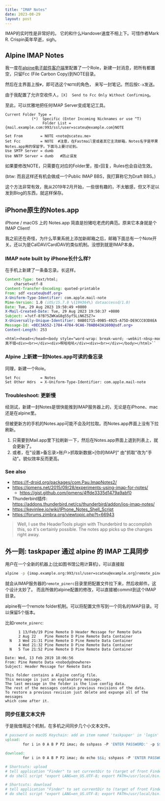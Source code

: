 ```yaml
---
title: "IMAP Notes"
date: 2023-08-29
layout: post
---
```


IMAP的实时性是非常好的。 它的和什么Handover速度不相上下。可惜作者Mark R. Crispin英年早逝，sigh。

## Alpine IMAP Notes

我一度在[alpine电子邮件客户端](http://scateu.me/2015/08/23/alpine.html)里配置了一个Role，新建一封消息，把所有都置空，只留Fcc (File Carbon Copy)到NOTE目录。

然后在主界面上按`#`，即可选这个`NOTE`的角色， 来写一封笔记。然后按`C-x`发送。

由于我配置了允许空收件人，`[X]  Send to Fcc Only Without Confirming`。

至此，可以优雅地把任何IMAP Server变成笔记工具。

```
Current Folder Type =
            (*)  Specific (Enter Incoming Nicknames or use ^T)
                 Folder List = {mail.example.com:993/ssl/user=scateu@example.com}NOTE
                 
Set From        = NOTE <note@scateu.me>
Set Fcc         = NOTE  #注意，在Fastmail里或者其它主流邮箱，Notes名字是苹果Notes.app用的保留字。下面马上要讨论到。
Use SMTP Server = dumb
Use NNTP Server = dumb   #防止误发
```

如果要修改NOTE，只需要在对应的Folder里，按`r`回复，Rules也会自动生效。

(btw: 而且这样还有机会做成一个Public IMAP BBS，我打算称它为Draft BBS。)


这个方法非常有效，我从2019年2月开始，一些很有趣的，不太敏感，但又不足以发到Blog的东西，就这样保存。


## iPhone原生的Notes.app

iPhone / macOS 上的 Notes.app 简直是扮猪吃老虎的典范。原来它本身就是个IMAP Client!

我之前还在奇怪，为什么苹果系统上添加新邮箱之后，邮箱下面总有一个Note开关。还以为是CalDAV/CardDAV的类似机制。没想到就是IMAP本身。

### IMAP note built by iPhone长什么样?

在手机上新建了一条备忘录。长这样。

```eml
Content-Type: text/html;
    charset=utf-8
Content-Transfer-Encoding: quoted-printable
From: sdf <scateu@sdf.org>
X-Uniform-Type-Identifier: com.apple.mail-note
Mime-Version: 1.0 (iOS/15.7.8 \(19H364\) dataaccessd/1.0)
Date: Tue, 29 Aug 2023 19:50:49 +0800
X-Mail-Created-Date: Tue, 29 Aug 2023 19:50:37 +0800
Subject: =?utf-8?B?5ZWKaG8g55yf5LiN6ZSZ?=
X-Universally-Unique-Identifier: 0AB01715-09B5-4925-A75D-DE9CCC03D8EA
Message-Id: <0EC3A552-1784-4784-9CA6-70AB043A1600@sdf.org>
Content-Length: 253

<html><head></head><body style="word-wrap: break-word; -webkit-nbsp-mode: space; line-break: after-white-space;">啊ho
真不错<div><br></div><div>啊哈哈吼</div><div><br></div></body></html>``
```


### Alpine 上新建一封Notes.app可读的备忘录

同理，新建一个Role。

```
Set Fcc         = Notes
Set Other Hdrs  = X-Uniform-Type-Identifier: com.apple.mail-note
```


### Troubleshoot: 更新慢

经测试，新建一封Notes是很快能推到IMAP服务器上的，无论是在iPhone、mac还是在alpine里。

但被更新方的手机的Notes.app可能不会及时拉取。而Notes.app界面上没有下拉刷新。

1. 只需要到Mail.app里下拉刷新一下，然后在Notes.app界面上退到列表上，就会更新了。
2. 或者，在"设置>备忘录>账户>抓取新数据>[你的IMAP]" 由"抓取"改为"手动"。貌似效率反而更高。


### See also
 - <https://f-droid.org/packages/com.Pau.ImapNotes2/>
 - <https://jpmens.net/2015/09/28/experiments-using-imap-for-notes/>
    - <https://gist.github.com/jpmens/4ffde3335d1479a9abf0>
 - Thunderbird插件: <https://addons.thunderbird.net/cs/thunderbird/addon/ios-imap-notes/>
 - <https://kevinlee.io/wiki/IPhone_Notes_Shell_Script>
 - <https://forums.zimbra.org/viewtopic.php?t=66943>

> Well, I use the HeaderTools plugin with Thunderbird to accomplish this, so it's certainly possible. The notes app picks up the changes right away. 

## 外一则: taskpaper 通过 alpine 的 IMAP 工具同步

用户在一个全新的机器上(比如图书馆公用计算机)，可以直接敲

```bash
alpine -p {imap.example.org:993/ssl/user=scateu@example.org}remote_pinerc
```

就会从IMAP服务器的`remote_pinerc`目录里把配置文件拉下来，然后收邮件。这个设计太妙了。
而且所做的alpine配置的修改，可以直接被commit到这个IMAP目录。

alpine有一个remote folder机制。可以将配置文件写到一个同名的IMAP目录。可以保留5个版本。

比如`remote_pinerc`:

```
      1 13/Feb/19 Pine Remote D Header Message for Remote Data
      2 Aug 22    Pine Remote D Pine Remote Data Container
  N   3 Wed 21:31 Pine Remote D Pine Remote Data Container
      4 Wed 21:32 Pine Remote D Pine Remote Data Container
  N   5 Tue 21:52 Pine Remote D Pine Remote Data Container
```


```
Date: Wed, 13 Feb 2019 18:06:56
From: Pine Remote Data <nobody@nowhere>
Subject: Header Message for Remote Data

This folder contains a Alpine config file.
This message is just an explanatory message.
The last message in the folder is the live config data.
The rest of the messages contain previous revisions of the data.
To restore a previous revision just delete and expunge all of the messages
which come after it.

```

### 同步任意文本文件

于是我借用这个机制，在多机之间同步几个小文本文件。

```makefile
# password on macOS Keychain: add an item named 'taskpaper' in 'login' keychain.
upload:
        for i in 0 A B P P2 imac; do sshpass -P 'ENTER PASSWORD:' -p $$(security find-generic-password -l taskpaper -g 2>&1 1>/dev/null | cut -d'"' -f2) rpload -s 5 -t sig -l $$i.taskpaper -r {imap.example.org:993/ssl/user=steve@example.org}INBOX.taskpaper.$$i;done

download:
        for i in 0 A B P P2 imac; do echo $$i; sshpass -P 'ENTER PASSWORD:' -p $$(security find-generic-password -l taskpaper -g 2>&1 1>/dev/null | cut -d'"' -f2) rpdump -l $$i.taskpaper -r {imap.example.org:993/ssl/user=steve@example.org}INBOX.taskpaper.$$i;done

# Shortcuts: upload
# tell application "Finder" to set currentDir to (target of front Finder window) as text
# do shell script "export LANG=en_US.UTF-8; export PATH=/usr/local/bin:/usr/bin:/bin:/usr/sbin:/sbin:/opt/homebrew/bin; cd ~/org/taskpaper;git commit -am 'before upload @iMac'; make upload"

# Shortcuts: download
# tell application "Finder" to set currentDir to (target of front Finder window) as text
# do shell script "export LANG=en_US.UTF-8; export PATH=/usr/local/bin:/usr/bin:/bin:/usr/sbin:/sbin:/opt/homebrew/bin; cd ~/org/taskpaper;git commit -am '@iMac before download'; make download"
```

